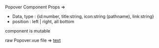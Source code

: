 Popover Component
Props =>

- Data, type : {id:number, title:string, icon:string (pathname), link:string}
- position : left | right, all bottom

component is mutable

raw Popover.vue file =>
[text](https://raw.githubusercontent.com/StevenCodeStack/popover-component/main/src/components/Popover.vue)
